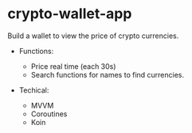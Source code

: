 # crypto-wallet-app
Build a wallet to view the price of crypto currencies.
- Functions:
  + Price real time (each 30s)
  + Search functions for names to find currencies.

- Techical:
  + MVVM
  + Coroutines
  + Koin
